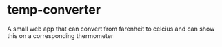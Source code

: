 # temp-converter
A small web app that can convert from farenheit to celcius and can show this on a corresponding thermometer
